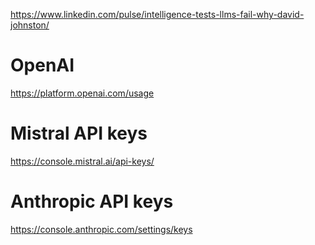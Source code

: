https://www.linkedin.com/pulse/intelligence-tests-llms-fail-why-david-johnston/

# OpenAI

https://platform.openai.com/usage

# Mistral API keys

https://console.mistral.ai/api-keys/

# Anthropic API keys

https://console.anthropic.com/settings/keys
